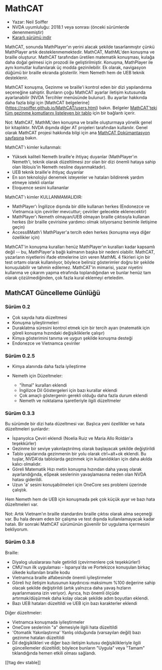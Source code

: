 # MathCAT #

* Yazar: Neil Soiffer
* NVDA uyumluluğu: 2018.1 veya sonrası (önceki sürümlerde denenmemiştir)
* [Kararlı sürümü indir][1]

MathCAT, sonunda MathPlayer'ın yerini alacak şekilde tasarlanmıştır çünkü
MathPlayer artık desteklenmemektedir. MathCAT, MathML'den konuşma ve braille
oluşturur. MathCAT tarafından üretilen matematik konuşması, kulağa daha
doğal gelmesi için prozodi ile geliştirilmiştir. Konuşma, MathPlayer ile
aynı komutlar kullanılarak üç modda gezinilebilir. Ek olarak, navigasyon
düğümü bir braille ekranda gösterilir. Hem Nemeth hem de UEB teknik
desteklenir.

MathCAT konuşma, Gezinme ve braille'i kontrol eden bir dizi yapılandırma
seçeneğine sahiptir.  Bunların çoğu MathCAT ayarlar iletişim kutusunda
ayarlanabilir (NVDA Tercihler menüsünde bulunur).  Bu ayarlar hakkında daha
fazla bilgi için [MathCAT belgelerine]
(https://nsoiffer.github.io/MathCAT/users.html) bakın.  Belgeler
[MathCAT'teki tüm gezinme komutlarını listeleyen bir
tablo](https://nsoiffer.github.io/MathCAT/nav-commands.html) için bir
bağlantı içerir.

Not: MathCAT, MathML'den konuşma ve braille oluşturmaya yönelik genel bir
kitaplıktır. NVDA dışında diğer AT projeleri tarafından kullanılır. Genel
olarak MathCAT projesi hakkında bilgi için ana [MathCAT Dokümantasyon
sayfasına](https://nsoiffer.github.io/MathCAT) bakın.


MathCAT'ı kimler kullanmalı:

* Yüksek kaliteli Nemeth braille'e ihtiyaç duyanlar (MathPlayer'ın Nemeth'i,
  teknik olarak düzeltilmesi zor olan bir dizi önemli hataya sahip olan
  liblouis'in Nemeth nesline dayanmaktadır).
* UEB teknik braille'e ihtiyaç duyanlar
* En son teknolojiyi denemek isteyenler ve hataları bildirerek yardım etmeye
  istekli olanlar
* Eloquence sesini kullananlar

MathCAT'ı kimler KULLANMAMALIDIR:

* MathPlayer'ı İngilizce dışında bir dille kullanan herkes (Endonezce ve
  Vietnamca için çeviriler mevcuttur; çeviriler gelecekte eklenecektir)
* MathPlayer'ı Nemeth olmayan/UEB olmayan braille çıktısıyla kullanan herkes
  (bir braille çevirisine yardımcı olmak istiyorsanız benimle iletişime
  geçin)
* Access8Math'i MathPlayer'a tercih eden herkes (konuşma veya diğer
  özellikler için)

MathCAT'in konuşma kuralları henüz MathPlayer'ın kuralları kadar kapsamlı
değil -- bu, MathPlayer'a bağlı kalmanın başka bir nedeni olabilir. MathCAT,
yazarların niyetlerini ifade etmelerine izin veren MathML 4 fikirleri için
bir test ortamı olarak kullanılıyor, böylece belirsiz gösterimler doğru bir
şekilde konuşulabilir ve tahmin edilemez. MathCAT'in mimarisi, yazar
niyetini kullanma ve çıkarım yapma etrafında toplandığından ve bunlar henüz
tam olarak çözülmediğinden, çok fazla kural eklemeyi erteledim.

## MathCAT Güncelleme Günlüğü

### Sürüm 0.2
* Çok sayıda hata düzeltmesi
* Konuşma iyileştirmeleri
* Duraklatma süresini kontrol etmek için bir tercih ayarı (matematik için
  göreli konuşma hızındaki değişikliklerle çalışır)
* Kimya gösterimini tanıma ve uygun şekilde konuşma desteği
* Endonezce ve Vietnamca çeviriler


### Sürüm 0.2.5
* Kimya alanında daha fazla iyileştirme
* Nemeth için Düzeltmeler:

	* "İhmal" kuralları eklendi
	* İngilizce Dil Göstergeleri için bazı kurallar eklendi
	* Çok amaçlı göstergenin gerekli olduğu daha fazla durum eklendi
	* Nemeth ve noktalama işaretleriyle ilgili düzeltmeler


### Sürüm 0.3.3
Bu sürümde bir dizi hata düzeltmesi var. Başlıca yeni özellikler ve hata
düzeltmeleri şunlardır:

* İspanyolca Çeviri eklendi (Noelia Ruiz ve María Allo Roldán'a teşekkürler)
* Gezinme bir seviye yakınlaştırılmış olarak başlayacak şekilde değiştirildi
* Tablo yapılarında gezinmenin bir yolu olarak ctrl+alt+ok eklendi. Bu
  tuşlar, NVDA'da tablolarda gezinmek için kullanıldıkları için daha akılda
  kalıcı olmalıdır.
* Göreli Matematik Hızı metin konuşma hızından daha yavaş olarak
  ayarlandığında, eSpeak seslerinin yavaşlamasına neden olan NVDA hatası
  giderildi.
* Uzun 'a' sesini konuşabilmeleri için OneCore ses problemi üzerinde
  çalıştık.

Hem Nemeth hem de UEB için konuşmada pek çok küçük ayar ve bazı hata
düzeltmeleri var.

Not: Artık Vietnam'ın braille standardını braille çıktısı olarak alma
seçeneği var. Bu hala devam eden bir çalışma ve test dışında
kullanılamayacak kadar hatalı. Bir sonraki MathCAT sürümünün güvenilir bir
uygulama içermesini bekliyorum.

### Sürüm 0.3.8
Braille:

* Diyalog uluslararası hale getirildi (çevirmenlere çok teşekkürler!)
* CMU'nun ilk uygulaması - İspanya'da ve Portekizce konuşulan birkaç ülkede
  kullanılan braille kodu
* Vietnamca braille alfabesinde önemli iyileştirmeler
* Göreli hız iletişim kutusunun kaydırıcısı maksimum %100 değerine sahip
  olacak şekilde değiştirildi (artık yalnızca daha yavaş hızların
  ayarlanmasına izin veriyor). Ayrıca, hızı önemli ölçüde artırmak/düşürmek
  daha kolay olacak şekilde adım boyutları eklendi.
* Bazı UEB hataları düzeltildi ve UEB için bazı karakterler eklendi

Diğer düzeltmeler:

* Vietnamca konuşmada iyileştirmeler
* OneCore seslerinin "a" demesiyle ilgili hata düzeltildi
* 'Otomatik Yakınlaştırma' Yanlış olduğunda (varsayılan değil) bazı gezinme
  hataları düzeltildi
* Dil değişiklikleri ve diğer bazı iletişim kutusu değişiklikleriyle ilgili
  güncellemeler düzeltildi; böylece bunların "Uygula" veya "Tamam"
  tıklandığında hemen etkili olması sağlandı.

[[!tag dev stable]]

[1]: https://www.nvaccess.org/addonStore/legacy?file=mathcat
